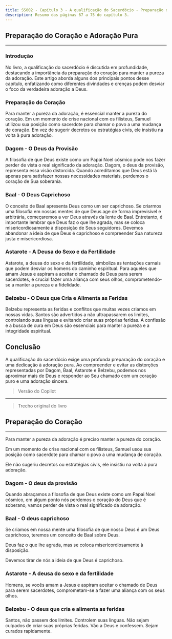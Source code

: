 ```yaml
---
title: SS002 - Capítulo 3 - A qualificação do Sacerdócio - Preparação do Coração e Adoração Pura
description: Resumo das páginas 67 a 75 do capítulo 3.
---
```


## Preparação do Coração e Adoração Pura
---

### Introdução

No livro, a qualificação do sacerdócio é discutida em profundidade, destacando a importância da preparação do coração para manter a pureza da adoração. Este artigo aborda alguns dos principais pontos desse capítulo, enfatizando como diferentes divindades e crenças podem desviar o foco da verdadeira adoração a Deus.

### Preparação do Coração

Para manter a pureza da adoração, é essencial manter a pureza do coração. Em um momento de crise nacional com os filisteus, Samuel utilizou sua posição como sacerdote para chamar o povo a uma mudança de coração. Em vez de sugerir decretos ou estratégias civis, ele insistiu na volta à pura adoração.

### Dagom - O Deus da Provisão

A filosofia de que Deus existe como um Papai Noel cósmico pode nos fazer perder de vista o real significado da adoração. Dagom, o deus da provisão, representa essa visão distorcida. Quando acreditamos que Deus está lá apenas para satisfazer nossas necessidades materiais, perdemos o coração de Sua soberania.

### Baal - O Deus Caprichoso

O conceito de Baal apresenta Deus como um ser caprichoso. Se criarmos uma filosofia em nossas mentes de que Deus age de forma imprevisível e arbitrária, começaremos a ver Deus através da lente de Baal. Entretanto, é importante lembrar que Deus faz o que lhe agrada, mas se coloca misericordiosamente à disposição de Seus seguidores. Devemos abandonar a ideia de que Deus é caprichoso e compreender Sua natureza justa e misericordiosa.

### Astarote - A Deusa do Sexo e da Fertilidade

Astarote, a deusa do sexo e da fertilidade, simboliza as tentações carnais que podem desviar os homens do caminho espiritual. Para aqueles que amam Jesus e aspiram a aceitar o chamado de Deus para serem sacerdotes, é crucial fazer uma aliança com seus olhos, comprometendo-se a manter a pureza e a fidelidade.

### Belzebu - O Deus que Cria e Alimenta as Feridas

Belzebu representa as feridas e conflitos que muitas vezes criamos em nossas vidas. Santos são advertidos a não ultrapassarem os limites, controlando suas línguas e evitando criar suas próprias feridas. A confissão e a busca de cura em Deus são essenciais para manter a pureza e a integridade espiritual.

## Conclusão

A qualificação do sacerdócio exige uma profunda preparação do coração e uma dedicação à adoração pura. Ao compreender e evitar as distorções representadas por Dagom, Baal, Astarote e Belzebu, podemos nos aproximar mais de Deus e responder ao Seu chamado com um coração puro e uma adoração sincera.

> Versão do Copilot

---

> Trecho original do livro

## Preparação do Coração
---

Para manter a pureza da adoração é preciso manter a pureza do coração.

Em um momento de crise nacional com os filisteus, Samuel usou sua posição como sacerdote para chamar o povo a uma mudança de coração.

Ele não sugeriu decretos ou estratégias civis, ele insistiu na volta à pura adoração.

### Dagom - O deus da provisão

Quando abraçamos a filosofia de que Deus existe como um Papai Noel cósmico, em algum ponto nós perdemos o coração do Deus que é soberano, vamos perder de vista o real significado da adoração.

### Baal - O deus caprichoso

Se criamos em nossa mente uma filosofia de que nosso Deus é um Deus caprichoso, teremos um conceito de Baal sobre Deus.

Deus faz o que lhe agrada, mas se coloca misericordiosamente à disposição.

Devemos tirar de nós a ideia de que Deus é caprichoso.

### Astarote - A deusa do sexo e da fertilidade

Homens, se vocês amam a Jesus e aspiram aceitar o chamado de Deus para serem sacerdotes, comprometam-se a fazer uma aliança com os seus olhos.

### Belzebu - O deus que cria e alimenta as feridas

Santos, não passem dos limites. Controlem suas línguas. Não sejam culpados de criar suas próprias feridas. Vão a Deus e confessem. Sejam curados rapidamente.